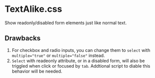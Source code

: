 # TextAlike.css

Show readonly/disabled form elements just like normal text.


## Drawbacks

 1. For checkbox and radio inputs, you can change them to `select` with `multiple="true"` or `multiple="false"` instead.
 2. `Select` with readeonly attribute, or in a disabled form, will also be triggled when click or focused by `tab`. Addtional script to diable this behavior will be needed.
